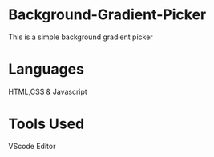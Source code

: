 # Background-Gradient-Picker
This is a simple background gradient picker
# Languages
HTML,CSS & Javascript
# Tools Used
VScode Editor
